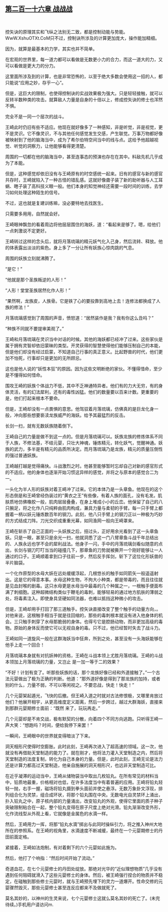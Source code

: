 ## [第二百一十六章 战战战](https://www.xxbiquge.com/11_11207/9045769.html)
﻿

  控矢诀的原理其实和飞纵之法别无二致，都是控制动能与势能。WwW.XshuOTXt.CoM只不过，控制诀所涉及的计算更加庞大，操作能加精细。

  因为，就算是最基本的力学，其实也并不简单。

  在宏观的世界里，每一道力都可以看做是无数更小力的合力，而这一道大的力，又可以看做是更大力的分力。

  这里面所涉及到的计算，也是非常恐怖的，以至于绝大多数会使用这一招的人，都只能说“应用之妙，存乎一心”。

  但是，这巨大的限制，也使得控制诀的实战效果极为强大。只是轻轻接触，就可以反转半数种类的攻击。就算敌人力量是自身的十倍以上，修成控矢诀的修士也浑然不惧。

  完全不是一同一个层次的战斗。

  王崎此时仍旧有些不适应。他现在就好像多了一种感知，非是听觉，非是视觉，更不是灵识。它不像灵识，不与其他任何感觉发生交感，产生联觉。万事万物都好像被映射到了他的脑海当中，成为了希尔伯特空间当中的线与点。这给予他超越视觉、听觉的洞察力，让他能够看得更清楚。

  周围的一切都在他的脑海当中，甚至连事态的预演也存在在其中。料敌先机几乎成为了本能。

  但是，这种感觉却依旧没有与王崎原有的时空感统一起来。旧有的感官与新的感官共存时，王崎就陷入了一种古怪的错乱感。这就好像聋子装了新的助听器与人工耳蜗、瞎子装了高科技义眼一般。他们本身的知觉神经还需要一段时间的训练，去学习如何处理这种陌生的信号。

  不过，这也就是复建训练嘛，没必要特地去找医生。

  只需要多用用，自然就会好。

  王崎眼神飘忽的看着周边将他层层围住的海妖，道：“看起来是够了。嗯，给他们一点刺激说不定更好。

  王崎转过这样的念头后，就将月落琉璃的精元妖气化入己身，然后流转、释放。他的体表露出淡淡的紫色。身上多了一分让所有妖族心惊肉跳的气息。

  周围的妖族立刻就沸腾了。

  “是它！”

  “他就是那个圣族叛逆的人形！”

  “人形！堂堂圣族居然化作人形！”

  “果然啊，龙族皮，人族骨。它是铁了心的要投靠到高地上去！连修法都换成了人族的修法！”

  月落琉璃感觉到了周围的声音，愤怒道：“居然装作是我？我有你这么丑吗？”

  “种族不同就不要提审美观了。”

  王崎和月落琉璃在灵识当中对话的时候。其他的海妖都已经冲了过来。这些家伙是属于拥有灵智却依旧蒙昧的类型。开灵获得的智慧使得他们能够压制自己的本能，但是他们却没有经过启蒙，不知道自己行事的真正意义。比起野兽的时代，他们更加不怕死，行事却只是更加的无所顾忌。

  这也是他人说的“妖性本狂”的原因。因为这些文明断绝的家伙。不懂得惜命，至少是不懂得如何惜命。

  围攻王崎的妖族个体战力不低，其中不乏神通特异者。他们有的力大无穷，有的身体灵活，有的幻法犀利，还有的毒性凶猛。他们的数量要以百来计数。更重要的是，他们打起来根本不要命。

  但是，王崎却没有一点畏惧的意思。他驾驭着月落琉璃，仿佛真的是巨龙化身一般，冲向那些想要亵渎龙族威严的海妖。给予其最猛烈的反击。

  长剑一扫，就有无数妖族随着倒下。

  王崎自己的力量是做不到这一点的。但是月落琉璃可以。妖族龙族的修炼体系不同于人族，不修法基，不结元婴，只壮大神魂，锤炼精元，转化妖气，觉醒神通。妖族的武力，多半是有精元的品质所决定。而月落琉璃乃是龙族，精元的质量压倒性的强过普通妖族。

  王崎越打越是觉得痛快。斗战激烈之时。他甚至能够暂时忘却自己对新的感官形式的不适应。他的身体也逐渐开始习惯这异样的感觉，并将之与原本的感觉合二为一。

  一头化为半人形的妖族对着王崎冲了过来。它的本体乃是一头章鱼。他现在的这个形态倒是和王崎曾经伪装过的“黄衣之王”有些像，有着人族的面孔，没有毛发。肌肤质地仿佛橡胶一般，肌肉层层叠叠，在身上堆成小小的丘峦。他保留了自己的八只腕足，将之化作八只纯粹由肌肉构成，兼具力量与柔韧的手臂。每一只手臂上都握着一柄以妖元锤炼数百年的钢刀。此刻，他八只手臂上的钢刀正以一种极为巧妙的方式结成刀阵。刀光交织成重重光幕，如同渔网一般向王崎罩来。

  王崎在斩杀了自己正面的一头妖族之后，扭过头，正好用余光看到了这一头章鱼妖。只是一眼，甚至只是余光一扫，他就洞悉了这一门八臂章鱼斗战千年总结出的、人族永远也学不会的犀利战法。他身子一闪，手中的月落琉璃剑看似随意的点出，长剑与钢刀叮叮当当的碰撞几下，那章鱼的刀势就被撕开一个刚好能够让一人通过的口子。王崎顺着拿到口子往前一步，然后反手挥剑，斩下了这位化形妖兽的半片脑袋。

  一个化作原型的水母大妖在远处缓缓浮起，几根悠长的触手如同箭矢一般遥遥射出。这是它的得意本事。水母这种生物，不拘大小种类，都是带毒的，而且往往就是见血封喉的剧毒。这只水母更是水母当中最毒的几个种属之一，一根触手便面布满了刺细胞。这种超微结构类似于鞭毛的毒刺，能够轻易的通过地方肌肤的薄弱之处，将毒素注入。即使身具坚硬如同法器，也难以抵挡这种微小的攻击。

  但是，王崎却用手打回了那三道触手。控矢诀直接改变了整个触手的动量方向，。对他来说，这根触手相当于就是往回缩的，那些的毒刺根本就没有进入他身体的机会。三只触手刺穿了水母那脆弱的身体。也得亏它是腔肠动物，而非更加高级的毒物。原始的身体反而使它可以无视自身的毒。只不过，他已经暂时失去了战斗力。

  王崎如同一道旋风一般在这群海妖当中狂奔，所到之处，甚至没有一头海妖能够在他手上走一个回合！

  月落琉璃本身就有对抗妖神的资格，王崎在斗战本领上尤胜月落琉璃。王崎的斗战本领加上月落琉璃的力量，又岂止 是一加一等于二的效果？

  “不好！计划有变了。听那些妖族的话，那个龙族好像已经和外道接触了。”一个古法元婴做出了极为正确的判断。他道：“那外道好像是得到了那龙族的加持，或者别的什么，力量不弱，不可以等闲视之。不要恋战，快走！快走！”

  几个元婴架起遁光，飞快的后撤。但王崎入道之时就对古法修恨极，又哪里肯放过他们？他展开相宇，从更高维度定义距离，然后一步跨过，越过大群海妖，直接来到那群元婴期修士面前：“既然 来了，玩玩再走。”

  几个元婴却是不肯交战，极有默契的分散，向着四个不同方向逃跑。只听得王崎一声大笑：“想跑吗？时间，便给我停下来罢！”

  一瞬间，王崎眼中的世界就变得暗淡了下来。

  洞天相形尺使得时空膨胀。此时此刻，王崎再次进入了超高速的领域。这一次，他就没有再借助天堂制造的能力了。就在刚才，他将法力灌入天堂制造之内，然后将天堂制造的法度复制，转化为自己本身的力量。但是，此时此刻，王崎无论是法力还是计算力都高过天堂制造，他亲自施展的洞天相形尺，也远非天堂制造可比。

  在近乎凝滞的运动当中，王崎从储物袋当中取出几枚铅丸。在所有常见的材料当中，铅质地最重，价格相对也低，在许多法度当中有着普遍的应用。王崎将铅丸轻轻一抛，右手一握，磁场将铅丸摄到拳头面前并使之悬浮。无数万象卦文浮现，排列组合化为灵禁，组合成环状，将那个铅丸围在中央。无数电光自灵禁环上涌出，扑入铅丸之中，原子核内部的力量涌出，改变铅丸的外观，使得它里面的质子种子突破限制粘合在一起，整个铅丸变得在原子尺度上绝对光滑。铅丸渐渐改变外形，化作流线型从外观上看，它就像是金属色的水滴一样。

  然后，王崎用力一挥，将那“铅丸水滴”掷出与此同时操纵引力，将之推入神州大地所在的参照系。在王崎的视角里，水滴速度不断减缓，最终在一个元婴期修士的丹田前面定格。

  紧接着，王崎如法炮制，有对着剩下的六个元婴如此施为。

  然后，他打了个响指：“然后时间开始了流动。”

  奇道血花，在七个元婴修士的丹田处绽放。那绝对光华的“近似理想物质”几乎没有遇到任何阻碍就滑入了这些元婴修士的身体。然后，被王崎强行捏合的物质并不稳定，在碰触到那些修士元婴时，就与王崎预先埋下的灵力一道爆开。性命交修的元婴骤然毁灭，那些元婴修士甚至连反应都来不及做就死了。

  莫名其妙的，以神州的生灵来说，七个元婴修士这就么莫名其妙的死亡了。(未完待续。)手机用户请访问m.
